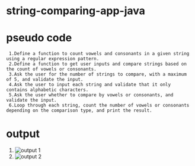 # string-comparing-app-java
# pseudo code
     1.Define a function to count vowels and consonants in a given string using a regular expression pattern.
     2.Define a function to get user inputs and compare strings based on the count of vowels or consonants.
     3.Ask the user for the number of strings to compare, with a maximum of 5, and validate the input.
     4.Ask the user to input each string and validate that it only contains alphabetic characters.
     5.Ask the user whether to compare by vowels or consonants, and validate the input.
     6.Loop through each string, count the number of vowels or consonants depending on the comparison type, and print the result.
# output
  1. ![output 1](https://user-images.githubusercontent.com/113852903/233130125-269e111f-570c-4ebc-94a4-82968ed949be.png)
  2.   ![output 2](https://user-images.githubusercontent.com/113852903/233130141-3879c822-a22f-44fc-8fa0-7dda4fe2891b.png)
